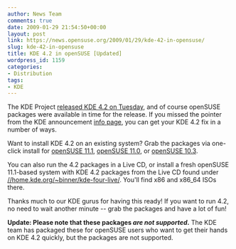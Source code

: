 ```yaml
---
author: News Team
comments: true
date: 2009-01-29 21:54:50+00:00
layout: post
link: https://news.opensuse.org/2009/01/29/kde-42-in-opensuse/
slug: kde-42-in-opensuse
title: KDE 4.2 in openSUSE [Updated]
wordpress_id: 1159
categories:
- Distribution
tags:
- KDE
---
```


The KDE Project [released KDE 4.2 on Tuesday](//kde.org/announcements/4.2/index.php), and of course openSUSE packages were available in time for the release. If you missed the pointer from the KDE announcement [info page](//kde.org/info/4.2.0.php), you can get your KDE 4.2 fix in a number of ways.

Want to install KDE 4.2 on an existing system? Grab the packages via one-click install for [openSUSE 11.1](//download.opensuse.org/repositories/KDE:/KDE4:/Factory:/Desktop/openSUSE_11.1/KDE4-BASIS.ymp), [openSUSE 11.0](//download.opensuse.org/repositories/KDE:/KDE4:/Factory:/Desktop/openSUSE_11.0/KDE4-BASIS.ymp), or [openSUSE 10.3](//download.opensuse.org/repositories/KDE:/KDE4:/Factory:/Desktop/openSUSE_10.3/KDE4-BASIS.ymp).

You can also run the 4.2 packages in a Live CD, or install a fresh openSUSE 11.1-based system with KDE 4.2 packages from the Live CD found under [//home.kde.org/~binner/kde-four-live/](//home.kde.org/~binner/kde-four-live/). You'll find x86 and x86_64 ISOs there.

Thanks much to our KDE gurus for having this ready! If you want to run 4.2, no need to wait another minute -- grab the packages and have a lot of fun!

**Update: Please note that these packages _are not supported_.** The KDE team has packaged these for openSUSE users who want to get their hands on KDE 4.2 quickly, but the packages are not supported.

